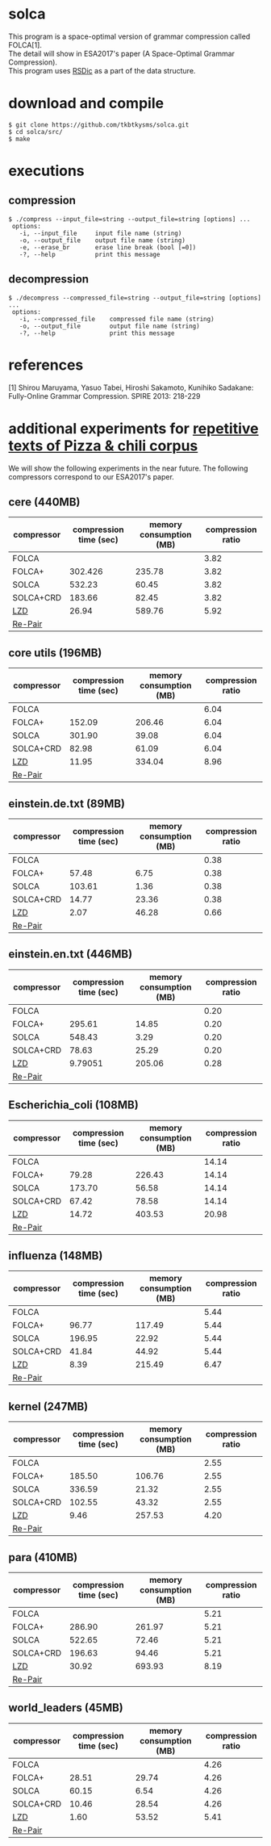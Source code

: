 # solca
This program is a space-optimal version of grammar compression called FOLCA[1].  
The detail will show in ESA2017's paper (A Space-Optimal Grammar Compression).  
This program uses [RSDic](https://code.google.com/archive/p/rsdic/) as a part of the data structure.

# download and compile
    $ git clone https://github.com/tkbtkysms/solca.git  
    $ cd solca/src/  
    $ make

# executions
## compression
    $ ./compress --input_file=string --output_file=string [options] ...   
     options:  
       -i, --input_file     input file name (string)  
       -o, --output_file    output file name (string)  
       -e, --erase_br       erase line break (bool [=0])  
       -?, --help           print this message  

## decompression
    $ ./decompress --compressed_file=string --output_file=string [options] ...   
     options:  
       -i, --compressed_file    compressed file name (string)  
       -o, --output_file        output file name (string)  
       -?, --help               print this message  
  
# references
[1] Shirou Maruyama, Yasuo Tabei, Hiroshi Sakamoto, Kunihiko Sadakane:  
Fully-Online Grammar Compression. SPIRE 2013: 218-229


# additional experiments for [repetitive texts of Pizza & chili corpus](http://pizzachili.dcc.uchile.cl/repcorpus/real/)
We will show the following experiments in the near future.
The following compressors correspond to our ESA2017's paper.

## cere (440MB)

|compressor|compression time (sec)| memory consumption (MB)|compression ratio|
|---|---|---|---|
|FOLCA|||3.82|
|FOLCA+|302.426|235.78|3.82|
|SOLCA|532.23|60.45|3.82| 
|SOLCA+CRD|183.66|82.45|3.82|
|[LZD](https://github.com/kg86/lzd)|26.94|589.76|5.92|
|[Re-Pair](https://github.com/nicolaprezza/Re-Pair)||||

##  core utils (196MB)

|compressor|compression time (sec)| memory consumption (MB)|compression ratio|
|---|---|---|---|
|FOLCA|||6.04|
|FOLCA+|152.09|206.46|6.04|
|SOLCA|301.90|39.08|6.04|
|SOLCA+CRD|82.98|61.09|6.04|
|[LZD](https://github.com/kg86/lzd)|11.95|334.04|8.96|
|[Re-Pair](https://github.com/nicolaprezza/Re-Pair)||||

## einstein.de.txt (89MB)

|compressor|compression time (sec)| memory consumption (MB)|compression ratio|
|---|---|---|---|
|FOLCA|||0.38|
|FOLCA+|57.48|6.75|0.38|
|SOLCA|103.61|1.36|0.38|
|SOLCA+CRD|14.77|23.36|0.38|
|[LZD](https://github.com/kg86/lzd)|2.07|46.28|0.66|
|[Re-Pair](https://github.com/nicolaprezza/Re-Pair)||||

## einstein.en.txt (446MB) 

|compressor|compression time (sec)| memory consumption (MB)|compression ratio|
|---|---|---|---|
|FOLCA|||0.20|
|FOLCA+|295.61|14.85|0.20|
|SOLCA|548.43|3.29|0.20|
|SOLCA+CRD|78.63|25.29|0.20|
|[LZD](https://github.com/kg86/lzd)|9.79051|205.06|0.28|
|[Re-Pair](https://github.com/nicolaprezza/Re-Pair)||||
## Escherichia_coli (108MB) 

|compressor|compression time (sec)| memory consumption (MB)|compression ratio|
|---|---|---|---|
|FOLCA|||14.14|
|FOLCA+|79.28|226.43|14.14|
|SOLCA|173.70|56.58|14.14|
|SOLCA+CRD|67.42|78.58|14.14|
|[LZD](https://github.com/kg86/lzd)|14.72|403.53|20.98|
|[Re-Pair](https://github.com/nicolaprezza/Re-Pair)||||

## influenza (148MB)

|compressor|compression time (sec)| memory consumption (MB)|compression ratio|
|---|---|---|---|
|FOLCA|||5.44|
|FOLCA+|96.77|117.49|5.44|
|SOLCA|196.95|22.92|5.44|
|SOLCA+CRD|41.84|44.92|5.44|
|[LZD](https://github.com/kg86/lzd)|8.39|215.49|6.47|
|[Re-Pair](https://github.com/nicolaprezza/Re-Pair)||||

## kernel (247MB)

|compressor|compression time (sec)| memory consumption (MB)|compression ratio|
|---|---|---|---|
|FOLCA|||2.55|
|FOLCA+|185.50|106.76|2.55|
|SOLCA|336.59|21.32|2.55|
|SOLCA+CRD|102.55|43.32|2.55|
|[LZD](https://github.com/kg86/lzd)|9.46|257.53|4.20|
|[Re-Pair](https://github.com/nicolaprezza/Re-Pair)||||

## para (410MB)

|compressor|compression time (sec)| memory consumption (MB)|compression ratio|
|---|---|---|---|
|FOLCA|||5.21|
|FOLCA+|286.90|261.97|5.21|
|SOLCA|522.65|72.46|5.21|
|SOLCA+CRD|196.63|94.46|5.21|
|[LZD](https://github.com/kg86/lzd)|30.92|693.93|8.19|
|[Re-Pair](https://github.com/nicolaprezza/Re-Pair)||||

## world_leaders (45MB)

|compressor|compression time (sec)| memory consumption (MB)|compression ratio|
|---|---|---|---|
|FOLCA|||4.26|
|FOLCA+|28.51|29.74|4.26|
|SOLCA|60.15|6.54|4.26|
|SOLCA+CRD|10.46|28.54|4.26|
|[LZD](https://github.com/kg86/lzd)|1.60|53.52|5.41|
|[Re-Pair](https://github.com/nicolaprezza/Re-Pair)||||
